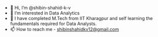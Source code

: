 - 👋 Hi, I’m @shibin-shahid-k-v
- 👀 I’m interested in Data Analytics
- 🌱 I have completed M.Tech from IIT Kharagpur and self learning the fundamentals required for Data Analysts.
- 📫 How to reach me - shibinshahidkv12@gmail.com

<!---
shibin-shahid-k-v/shibin-shahid-k-v is a ✨ special ✨ repository because its `README.md` (this file) appears on your GitHub profile.
You can click the Preview link to take a look at your changes.
--->
